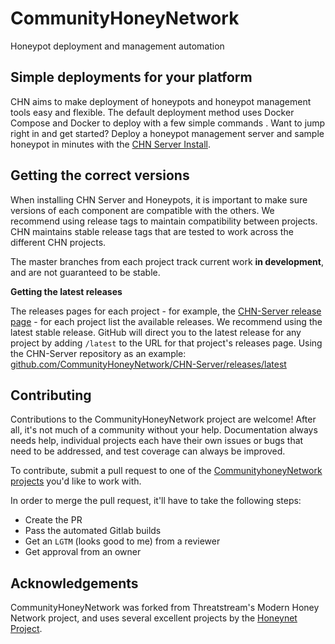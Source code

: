 CommunityHoneyNetwork
=====================

Honeypot deployment and management automation

## Simple deployments for your platform

CHN aims to make deployment of honeypots and honeypot management tools easy 
and flexible. The default deployment method uses Docker Compose and Docker to deploy with a few simple commands
.  Want to jump right in and get started?  Deploy a honeypot management server and sample honeypot in minutes with the [CHN Server Install](serverinstall.md).


## Getting the correct versions
When installing CHN Server and Honeypots, it is important to make sure versions of each component are compatible with the others.  We recommend using release tags to maintain compatibility between projects.  CHN maintains stable release tags that are tested to work across the different CHN projects.

The master branches from each project track current work **in development**, and are not guaranteed to be stable.

**Getting the latest releases**

The releases pages for each project - for example, the [CHN-Server release page](https://github.com/CommunityHoneyNetwork/CHN-Server/releases) - for each project list the available releases.  We recommend using the latest stable release. GitHub will direct you to the latest release for any project by adding `/latest` to the URL for that project's releases page.  Using the CHN-Server repository as an example: [github.com/CommunityHoneyNetwork/CHN-Server/releases/latest](https://github.com/CommunityHoneyNetwork/CHN-Server/releases/latest)

## Contributing

Contributions to the CommunityHoneyNetwork project are welcome!  After all, it's not much of a community without your
 help.  Documentation always needs help, individual projects each have their own issues or bugs that need to be addressed, and test coverage can always be improved.

To contribute, submit a pull request to one of the [CommunityhoneyNetwork projects](https://github.com/CommunityHoneyNetwork) you'd like to work with. 

In order to merge the pull request, it'll have to take the following steps:

* Create the PR
* Pass the automated Gitlab builds
* Get an `LGTM` (looks good to me) from a reviewer
* Get approval from an owner

## Acknowledgements

CommunityHoneyNetwork was forked from Threatstream's Modern Honey Network project, and uses several excellent
 projects by the [Honeynet Project](https://www.honeynet.org/). 

